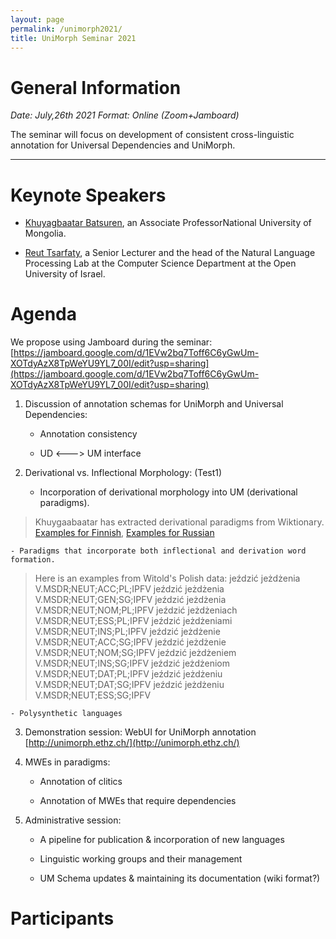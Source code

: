 ```yaml
---
layout: page
permalink: /unimorph2021/
title: UniMorph Seminar 2021
---
```


# General Information

*Date: July,26th 2021  Format: Online (Zoom+Jamboard)*

The seminar will focus on development of consistent cross-linguistic annotation for Universal Dependencies and UniMorph. 

---




# Keynote Speakers

- [Khuyagbaatar Batsuren](https://scholar.google.it/citations?user=JsMdM8oAAAAJ&hl=en), an Associate ProfessorNational University of Mongolia.

- [Reut Tsarfaty](https://www.openu.ac.il/en/personalsites/ReutTsarfaty.aspx), a Senior Lecturer and the head of the Natural Language Processing Lab at the Computer Science Department at the Open University of Israel. 

# Agenda

We propose using Jamboard during the seminar: [https://jamboard.google.com/d/1EVw2bq7Toff6C6yGwUm-XOTdyAzX8TpWeYU9YL7_00I/edit?usp=sharing](https://jamboard.google.com/d/1EVw2bq7Toff6C6yGwUm-XOTdyAzX8TpWeYU9YL7_00I/edit?usp=sharing)

1. Discussion of annotation schemas for UniMorph and Universal Dependencies:

    - Annotation consistency
  
    - UD <---> UM interface


2. Derivational vs. Inflectional Morphology:
(Test1)  
    - Incorporation of derivational morphology into UM (derivational paradigms). 

> Khuygaabaatar has extracted derivational paradigms from Wiktionary. [Examples for Finnish](https://drive.google.com/drive/folders/1zRE3GrtkZ6NDTwB8lB2tAxIdbLrnH8Jf), [Examples for Russian](https://drive.google.com/drive/folders/1ZmRyLzwOARy4eI5yvlP89t-pkKmwei-A)

    - Paradigms that incorporate both inflectional and derivation word formation.

> Here is an examples from Witold's Polish data:
> jeździć	jeżdżenia	V.MSDR;NEUT;ACC;PL;IPFV
> jeździć	jeżdżenia	V.MSDR;NEUT;GEN;SG;IPFV
> jeździć	jeżdżenia	V.MSDR;NEUT;NOM;PL;IPFV
> jeździć	jeżdżeniach	V.MSDR;NEUT;ESS;PL;IPFV
> jeździć	jeżdżeniami	V.MSDR;NEUT;INS;PL;IPFV
> jeździć	jeżdżenie	V.MSDR;NEUT;ACC;SG;IPFV
> jeździć	jeżdżenie	V.MSDR;NEUT;NOM;SG;IPFV
> jeździć	jeżdżeniem	V.MSDR;NEUT;INS;SG;IPFV
> jeździć	jeżdżeniom	V.MSDR;NEUT;DAT;PL;IPFV
> jeździć	jeżdżeniu	V.MSDR;NEUT;DAT;SG;IPFV
> jeździć	jeżdżeniu	V.MSDR;NEUT;ESS;SG;IPFV

    - Polysynthetic languages

3. Demonstration session:  WebUI for UniMorph annotation [http://unimorph.ethz.ch/](http://unimorph.ethz.ch/)

4. MWEs in paradigms:

    - Annotation of clitics

    - Annotation of MWEs that require dependencies

5. Administrative session:

    - A pipeline for publication & incorporation of new languages

    - Linguistic working groups and their management

    - UM Schema updates & maintaining its documentation (wiki format?)

# Participants


